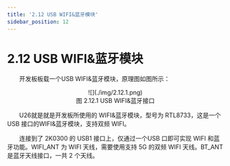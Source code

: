 ```yaml
---
title: '2.12 USB WIFI&蓝牙模块'
sidebar_position: 12
---
```


# 2.12 USB WIFI&蓝牙模块

&emsp;&emsp;开发板板载一个USB WIFI&蓝牙模块，原理图如图所示：

<center>
![](./img/2.12.1.png)<br />
图 2.12.1 USB WIFI&蓝牙接口
</center>

&emsp;&emsp;U26就是就是开发板所使用的 WIFI&蓝牙模块，型号为 RTL8733，这是一个 USB 接口的WIFI&蓝牙模块，支持双频 WIFI。

&emsp;&emsp;连接到了 2K0300 的 USB1 接口上，仅通过一个USB 口即可实现 WIFI 和蓝牙功能。WIFI_ANT 为 WIFI 天线，需要使用支持 5G 的双频 WIFI 天线。BT_ANT 是蓝牙天线接口，一共 2 个天线。






